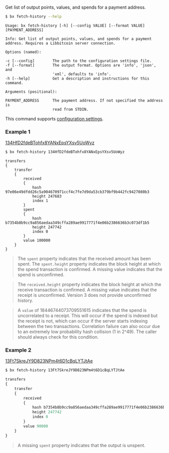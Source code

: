 Get list of output points, values, and spends for a payment address.
```sh
$ bx fetch-history --help
```
```
Usage: bx fetch-history [-h] [--config VALUE] [--format VALUE]           
[PAYMENT_ADDRESS]                                                        

Info: Get list of output points, values, and spends for a payment        
address. Requires a Libbitcoin server connection.                

Options (named):

-c [--config]        The path to the configuration settings file.        
-f [--format]        The output format. Options are 'info', 'json', and  
                     'xml', defaults to 'info'.                          
-h [--help]          Get a description and instructions for this command.

Arguments (positional):

PAYMENT_ADDRESS      The payment address. If not specified the address is
                     read from STDIN.
```
This command supports [configuration settings](Configuration-Settings).
### Example 1
[134HfD2fdeBTohfx8YANxEpsYXsv5UoWyz](https://blockchain.info/address/134HfD2fdeBTohfx8YANxEpsYXsv5UoWyz)
```sh
$ bx fetch-history 134HfD2fdeBTohfx8YANxEpsYXsv5UoWyz
```
```
transfers
{
    transfer
    {
        received
        {
            hash 97e06e49dfdd26c5a904670971ccf4c7fe7d9da53cb379bf9b442fc9427080b3
            height 247683
            index 1
        }
        spent
        {
            hash b7354b8b9cc9a856aedaa349cffa289ae9917771f4e06b2386636b3c073df1b5
            height 247742
            index 0
        }
        value 100000
    }
}
```

> The `spent` property indicates that the received amount has been spent. The `spent.height` property indicates the block height at which the spend transaction is confirmed. A missing value indicates that the spend is unconfirmed.

> The `received.height` property indicates the block height at which the receive transaction is confirmed. A missing value indicates that the receipt is unconfirmed. Version 3 does not provide unconfirmed history.

> A `value` of 18446744073709551615 indicates that the spend is uncorrelated to a receipt. This will occur if the spend is indexed but the receipt is not, which can occur if the server starts indexing between the two transactions. Correlation failure can also occur due to an extremely low probability hash collision (1 in 2^49). The caller should always check for this condition.

### Example 2
[13Ft7SkreJY9D823NPm4t6D1cBqLYTJtAe](https://blockchain.info/address/13Ft7SkreJY9D823NPm4t6D1cBqLYTJtAe)
```sh
$ bx fetch-history 13Ft7SkreJY9D823NPm4t6D1cBqLYTJtAe
```
```js
transfers
{
    transfer
    {
        received
        {
            hash b7354b8b9cc9a856aedaa349cffa289ae9917771f4e06b2386636b3c073df1b5
            height 247742
            index 0
        }
        value 90000
    }
}
```

> A missing `spent` property indicates that the output is unspent.